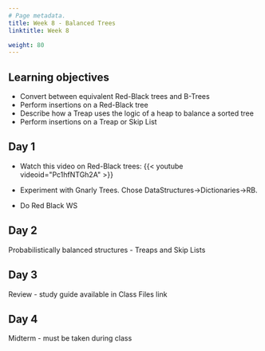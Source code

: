 ```yaml
---
# Page metadata.
title: Week 8 - Balanced Trees
linktitle: Week 8

weight: 80
---
```


## Learning objectives

* Convert between equivalent Red-Black trees and B-Trees
* Perform insertions on a Red-Black tree
* Describe how a Treap uses the logic of a heap to balance a sorted tree
* Perform insertions on a Treap or Skip List

## Day 1

* Watch this video on Red-Black trees:
{{< youtube videoid="Pc1hfNTGh2A" >}}

* Experiment with Gnarly Trees. Chose DataStructures->Dictionaries->RB.

* Do Red Black WS

## Day 2

Probabilistically balanced structures - Treaps and Skip Lists

## Day 3

Review - study guide available in Class Files link

## Day 4

Midterm - must be taken during class
